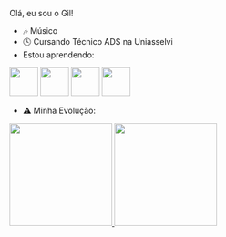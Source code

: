 Olá, eu sou o Gil!


- 🎶 Músico
- 🕓 Cursando Técnico ADS na Uniasselvi 
- Estou aprendendo:
  
<img loading= "lazy" src="https://cdn.jsdelivr.net/gh/devicons/devicon@latest/icons/php/php-original.svg" width="50" height="50" /> <img loading= "lazy" src="https://cdn.jsdelivr.net/gh/devicons/devicon@latest/icons/html5/html5-original-wordmark.svg" width="50" height="50" /> 
<img loading="lazy" src="https://cdn.jsdelivr.net/gh/devicons/devicon@latest/icons/css3/css3-original-wordmark.svg" weight= "50" height="50" />
<img src="https://cdn.jsdelivr.net/gh/devicons/devicon@latest/icons/java/java-original-wordmark.svg" weigth= "50" height = "50" />
          
- ⚠️ Minha Evolução:
<div>
<a href="https://github.com/gilgulart">
<img loading="lazy" height="180em" src="https://github-readme-stats.vercel.app/api/top-langs/?username=gilgulart&layout=compact&langs_count=7&theme=dracula"/>
<img loading="lazy" height="180em" src="https://github-readme-stats.vercel.app/api?username=gilgulart&show_icons=true&theme=dracula&include_all_commits=true&count_private=true"/>
</div>
